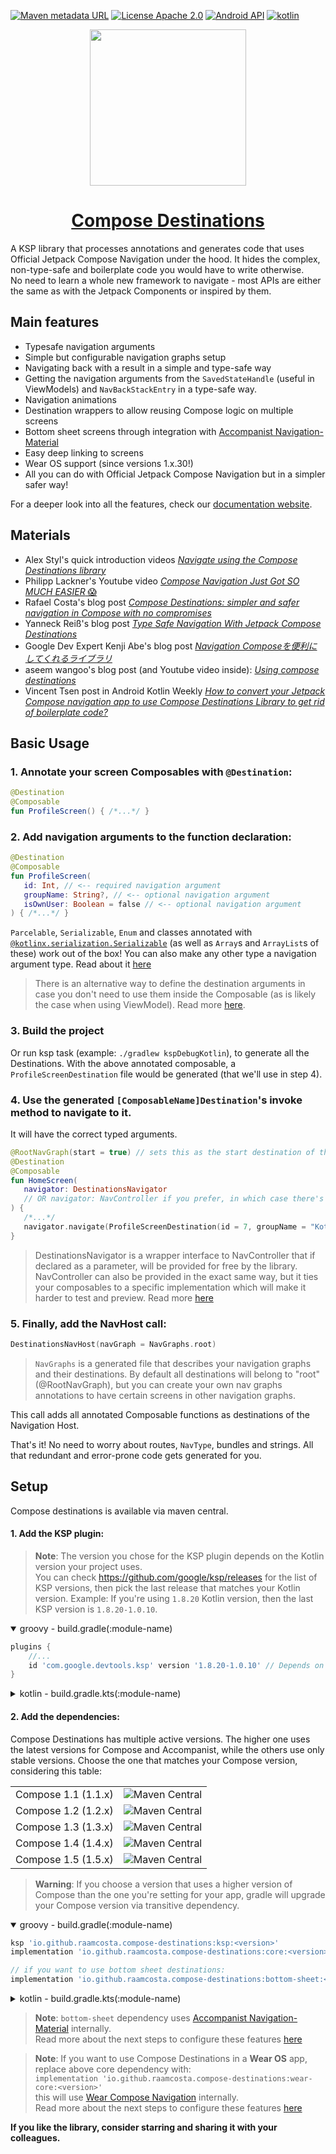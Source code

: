 [![Maven metadata URL](https://img.shields.io/maven-metadata/v?color=blue&metadataUrl=https://s01.oss.sonatype.org/service/local/repo_groups/public/content/io/github/raamcosta/compose-destinations/core/maven-metadata.xml&style=for-the-badge)](https://maven-badges.herokuapp.com/maven-central/io.github.raamcosta.compose-destinations/core)
[![License Apache 2.0](https://img.shields.io/github/license/raamcosta/compose-destinations.svg?style=for-the-badge&color=orange)](https://opensource.org/licenses/Apache-2.0)
[![Android API](https://img.shields.io/badge/api-21%2B-brightgreen.svg?style=for-the-badge)](https://android-arsenal.com/api?level=21)
[![kotlin](https://img.shields.io/github/languages/top/raamcosta/compose-destinations.svg?style=for-the-badge&color=blueviolet)](https://kotlinlang.org/)

<p align="center"> 
   <img height="250" src="https://user-images.githubusercontent.com/80427734/147891822-5cd34c80-8dca-4d34-8278-2aa3bf36913f.png"/> 
</p>

<h1 align="center"> 
   <a href="https://composedestinations.rafaelcosta.xyz">Compose Destinations</a>
</h1>

A KSP library that processes annotations and generates code that uses Official Jetpack Compose Navigation under the hood. It hides the complex, non-type-safe and boilerplate code you would have to write otherwise. </br>
No need to learn a whole new framework to navigate - most APIs are either the same as with the Jetpack Components or inspired by them.


## Main features
- Typesafe navigation arguments
- Simple but configurable navigation graphs setup
- Navigating back with a result in a simple and type-safe way
- Getting the navigation arguments from the `SavedStateHandle` (useful in ViewModels) and `NavBackStackEntry` in a type-safe way.
- Navigation animations
- Destination wrappers to allow reusing Compose logic on multiple screens
- Bottom sheet screens through integration with [Accompanist Navigation-Material](https://github.com/google/accompanist/tree/main/navigation-material)
- Easy deep linking to screens
- Wear OS support (since versions 1.x.30!)
- All you can do with Official Jetpack Compose Navigation but in a simpler safer way!

For a deeper look into all the features, check our [documentation website](https://composedestinations.rafaelcosta.xyz).

## Materials

- Alex Styl's quick introduction videos [_Navigate using the Compose Destinations library_](https://www.composables.co/courses/destination-compose)
- Philipp Lackner's Youtube video [_Compose Navigation Just Got SO MUCH EASIER_ 😱](https://www.youtube.com/watch?v=Q3iZyW2etm4)
- Rafael Costa's blog post [_Compose Destinations: simpler and safer navigation in Compose with no compromises_](https://proandroiddev.com/compose-destinations-simpler-and-safer-navigation-in-compose-with-no-compromises-74a59c6b727d)
- Yanneck Reiß's blog post [_Type Safe Navigation With Jetpack Compose Destinations_](https://medium.com/codex/type-save-navigation-with-jetpack-compose-destinations-610514e85370)
- Google Dev Expert Kenji Abe's blog post [_Navigation Composeを便利にしてくれるライブラリ_](https://star-zero.medium.com/navigation-compose%E3%82%92%E4%BE%BF%E5%88%A9%E3%81%AB%E3%81%97%E3%81%A6%E3%81%8F%E3%82%8C%E3%82%8B%E3%83%A9%E3%82%A4%E3%83%96%E3%83%A9%E3%83%AA-c2d0133b3e84)
- aseem wangoo's blog post (and Youtube video inside): [_Using compose destinations_](https://flatteredwithflutter.com/using-compose-destinations%ef%bf%bc/)
- Vincent Tsen post in Android Kotlin Weekly [_How to convert your Jetpack Compose navigation app to use Compose Destinations Library to get rid of boilerplate code?_](https://vtsen.hashnode.dev/compose-destinations-navigation-library#heading-build-navigation-graph)

## Basic Usage

### 1. Annotate your screen Composables with `@Destination`:

```kotlin
@Destination
@Composable
fun ProfileScreen() { /*...*/ }
```

### 2. Add navigation arguments to the function declaration:

```kotlin
@Destination
@Composable
fun ProfileScreen(
   id: Int, // <-- required navigation argument
   groupName: String?, // <-- optional navigation argument
   isOwnUser: Boolean = false // <-- optional navigation argument
) { /*...*/ }
```

`Parcelable`, `Serializable`, `Enum` and classes annotated with [`@kotlinx.serialization.Serializable`](https://github.com/Kotlin/kotlinx.serialization) (as well as `Array`s and `ArrayList`s of these) work out of the box!
You can also make any other type a navigation argument type. Read about it [here](https://composedestinations.rafaelcosta.xyz/destination-arguments/navigation-arguments#custom-navigation-argument-types)

> There is an alternative way to define the destination arguments in case you don't need to use them
inside the Composable (as is likely the case when using ViewModel). Read more [here](https://composedestinations.rafaelcosta.xyz/destination-arguments/navigation-arguments#navigation-arguments-class-delegate).

### 3. Build the project
   Or run ksp task (example: `./gradlew kspDebugKotlin`), to generate all the Destinations. With the above annotated composable, a `ProfileScreenDestination` file would be generated (that we'll use in step 4).

### 4. Use the generated `[ComposableName]Destination`'s invoke method to navigate to it.
   It will have the correct typed arguments.

```kotlin
@RootNavGraph(start = true) // sets this as the start destination of the default nav graph
@Destination
@Composable
fun HomeScreen(
   navigator: DestinationsNavigator
   // OR navigator: NavController if you prefer, in which case there's a navigate extension function
) {
   /*...*/
   navigator.navigate(ProfileScreenDestination(id = 7, groupName = "Kotlin programmers"))
}
```
> DestinationsNavigator is a wrapper interface to NavController that if declared as a parameter, will be provided for free by the library. NavController can also be provided in the exact same way, but it ties your composables to a specific implementation which will make it harder to test and preview. Read more [here](https://composedestinations.rafaelcosta.xyz/navigation/basics#destinationsnavigator-vs-navcontroller)

### 5. Finally, add the NavHost call:

```kotlin
DestinationsNavHost(navGraph = NavGraphs.root)
```
> `NavGraphs` is a generated file that describes your navigation graphs and their destinations. By default all destinations will belong to "root" (@RootNavGraph), but you can create your own nav graphs annotations to have certain screens in other navigation graphs.

This call adds all annotated Composable functions as destinations of the Navigation Host.

That's it! No need to worry about routes, `NavType`, bundles and strings. All that redundant and
error-prone code gets generated for you.

## Setup

Compose destinations is available via maven central.

#### 1. Add the KSP plugin:

> **Note**: The version you chose for the KSP plugin depends on the Kotlin version your project uses. </br>
You can check https://github.com/google/ksp/releases for the list of KSP versions, then pick the last release that matches your Kotlin version.
Example:
If you're using `1.8.20` Kotlin version, then the last KSP version is `1.8.20-1.0.10`.

<details open>
  <summary>groovy - build.gradle(:module-name)</summary>

```gradle
plugins {
    //...
    id 'com.google.devtools.ksp' version '1.8.20-1.0.10' // Depends on your kotlin version
}
```
</details>

<details>
  <summary>kotlin - build.gradle.kts(:module-name)</summary>  

```gradle
plugins {
    //...
    id("com.google.devtools.ksp") version "1.8.20-1.0.10" // Depends on your kotlin version
}
```
</details>

#### 2. Add the dependencies:

Compose Destinations has multiple active versions. 
The higher one uses the latest versions for Compose and Accompanist, while the others use only stable versions.
Choose the one that matches your Compose version, considering this table:

<table>
 <tr>
  <td>Compose 1.1 (1.1.x)</td><td><img alt="Maven Central" src="https://img.shields.io/maven-metadata/v?versionPrefix=1.5&color=blue&metadataUrl=https://s01.oss.sonatype.org/service/local/repo_groups/public/content/io/github/raamcosta/compose-destinations/core/maven-metadata.xml&style=for-the-badge)](https://maven-badges.herokuapp.com/maven-central/io.github.raamcosta.compose-destinations/core)"></td>
 </tr>
 <tr>
  <td>Compose 1.2 (1.2.x)</td><td><img alt="Maven Central" src="https://img.shields.io/maven-metadata/v?versionPrefix=1.6&color=blue&metadataUrl=https://s01.oss.sonatype.org/service/local/repo_groups/public/content/io/github/raamcosta/compose-destinations/core/maven-metadata.xml&style=for-the-badge)](https://maven-badges.herokuapp.com/maven-central/io.github.raamcosta.compose-destinations/core)"></td>
 </tr>
 <tr>
  <td>Compose 1.3 (1.3.x)</td><td><img alt="Maven Central" src="https://img.shields.io/maven-metadata/v?versionPrefix=1.7&color=blue&metadataUrl=https://s01.oss.sonatype.org/service/local/repo_groups/public/content/io/github/raamcosta/compose-destinations/core/maven-metadata.xml&style=for-the-badge)](https://maven-badges.herokuapp.com/maven-central/io.github.raamcosta.compose-destinations/core)"></td>
 </tr>
 <tr>
  <td>Compose 1.4 (1.4.x)</td><td><img alt="Maven Central" src="https://img.shields.io/maven-metadata/v?versionPrefix=1.8&color=blue&metadataUrl=https://s01.oss.sonatype.org/service/local/repo_groups/public/content/io/github/raamcosta/compose-destinations/core/maven-metadata.xml&style=for-the-badge)](https://maven-badges.herokuapp.com/maven-central/io.github.raamcosta.compose-destinations/core)"></td>
 </tr>
 <tr>
  <td>Compose 1.5 (1.5.x)</td><td><img alt="Maven Central" src="https://img.shields.io/maven-metadata/v?versionPrefix=1.9&color=blue&metadataUrl=https://s01.oss.sonatype.org/service/local/repo_groups/public/content/io/github/raamcosta/compose-destinations/core/maven-metadata.xml&style=for-the-badge)](https://maven-badges.herokuapp.com/maven-central/io.github.raamcosta.compose-destinations/core)"></td>
 </tr>
</table>

> **Warning**: If you choose a version that uses a higher version of Compose than the one you're setting for your app, gradle will upgrade your Compose version via transitive dependency.

<details open>
  <summary>groovy - build.gradle(:module-name)</summary>

```gradle
ksp 'io.github.raamcosta.compose-destinations:ksp:<version>'
implementation 'io.github.raamcosta.compose-destinations:core:<version>'

// if you want to use bottom sheet destinations:
implementation 'io.github.raamcosta.compose-destinations:bottom-sheet:<version>'
```
</details>

<details>
  <summary>kotlin - build.gradle.kts(:module-name)</summary>  

```gradle
ksp("io.github.raamcosta.compose-destinations:ksp:<version>")
implementation("io.github.raamcosta.compose-destinations:core:<version>")

// if you want to use bottom sheet destinations:
implementation("io.github.raamcosta.compose-destinations:bottom-sheet:<version>")
```
</details>

> **Note**: `bottom-sheet` dependency uses [Accompanist Navigation-Material](https://github.com/google/accompanist/tree/main/navigation-material) internally. </br>
> Read more about the next steps to configure these features [here](https://composedestinations.rafaelcosta.xyz/styles-and-animations)

> **Note**: If you want to use Compose Destinations in a **Wear OS** app, replace above core dependency with: </br>
`implementation 'io.github.raamcosta.compose-destinations:wear-core:<version>'` </br>
> this will use [Wear Compose Navigation](https://developer.android.com/training/wearables/compose/navigation) internally. </br>
> Read more about the next steps to configure these features [here](https://composedestinations.rafaelcosta.xyz/wear-os)

**If you like the library, consider starring and sharing it with your colleagues.**
